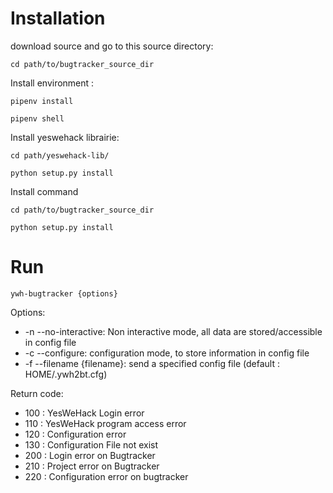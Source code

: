 Installation
============

download source and go to this source directory:
```
cd path/to/bugtracker_source_dir
```

Install environment :
```
pipenv install
```
```
pipenv shell
```

Install yeswehack librairie:
```
cd path/yeswehack-lib/
```
```
python setup.py install
```

Install command
```
cd path/to/bugtracker_source_dir
```
```
python setup.py install
```

Run
===
```
ywh-bugtracker {options}
```

Options:
- -n --no-interactive: Non interactive mode, all data are stored/accessible in config file
- -c --configure: configuration mode, to store information in config file
- -f --filename {filename}: send a specified config file (default : HOME/.ywh2bt.cfg)



Return code:
- 100 : YesWeHack Login error
- 110 : YesWeHack program access error
- 120 : Configuration error
- 130 : Configuration File not exist
- 200 : Login error on Bugtracker
- 210 : Project error on Bugtracker
- 220 : Configuration error on bugtracker

